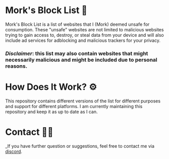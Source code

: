 # Mork's Block List 🤔
Mork's Block List is a list of websites that I (Mork) deemed unsafe for consumption. These "unsafe" websites are not limited to malicious websites trying to gain access to, destroy, or steal data from your device and will also include ad services for adblocking and malicious trackers for your privacy. 

### *Disclaimer*: this list may also contain websites that might necessarily malicious and might be included due to personal reasons. 

# How Does It Work? ⚙️
This repository contains different versions of the list for different purposes and support for different platforms. I am currently maintaining this repository and keep it as up to date as I can.

# Contact 🤳🏼
_If you have further question or suggestions, feel free to contact me via [discord](https://discord.com/users/566384603007549480).

